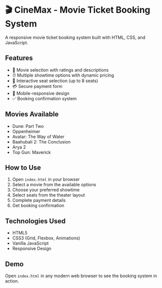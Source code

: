 # 🎬 CineMax - Movie Ticket Booking System 

A responsive movie ticket booking system built with HTML, CSS, and JavaScript.

## Features
- 🎥 Movie selection with ratings and descriptions
- ⏰ Multiple showtime options with dynamic pricing
- 💺 Interactive seat selection (up to 8 seats)
- 💳 Secure payment form
- 📱 Mobile-responsive design
- ✅ Booking confirmation system

## Movies Available
- Dune: Part Two
- Oppenheimer
- Avatar: The Way of Water
- Baahubali 2: The Conclusion
- Arya 2
- Top Gun: Maverick

## How to Use
1. Open `index.html` in your browser
2. Select a movie from the available options
3. Choose your preferred showtime
4. Select seats from the theater layout
5. Complete payment details
6. Get booking confirmation

## Technologies Used
- HTML5
- CSS3 (Grid, Flexbox, Animations)
- Vanilla JavaScript
- Responsive Design

## Demo
Open `index.html` in any modern web browser to see the booking system in action.
